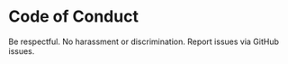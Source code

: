 # Code of Conduct

Be respectful. No harassment or discrimination. Report issues via GitHub issues.
